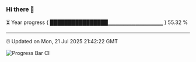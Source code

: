 ### Hi there 👋

⏳ Year progress { ████████████████▁▁▁▁▁▁▁▁▁▁▁▁▁▁ } 55.32 %

---

⏰ Updated on Mon, 21 Jul 2025 21:42:22 GMT

![Progress Bar CI](https://github.com/IshwaranRudhara/GIT-ACTION/workflows/Progress%20Bar%20CI/badge.svg)
